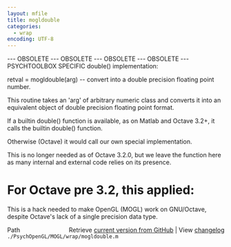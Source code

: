 ```yaml
---
layout: mfile
title: mogldouble
categories:
  - wrap
encoding: UTF-8
---
```


--- OBSOLETE --- OBSOLETE --- OBSOLETE --- OBSOLETE ---
PSYCHTOOLBOX SPECIFIC double\(\) implementation:

retval = mogldouble\(arg\) -- convert into
a double precision floating point number.

This routine takes an 'arg' of arbitrary
numeric class and converts it into an equivalent
object of double precision floating point format.

If a builtin double\(\) function is available,
as on Matlab and Octave 3.2+, it calls the builtin
double\(\) function.

Otherwise \(Octave\) it would call our own special
implementation.

This is no longer needed as of Octave 3.2.0, but we leave the function
here as many internal and external code relies on its presence.

# For Octave pre 3.2, this applied:

This is a hack needed to make OpenGL \(MOGL\) work
on GNU/Octave, despite Octave's lack of a single
precision data type.



<div class="code_header" style="text-align:right;">
  <span style="float:left;">Path&nbsp;&nbsp;</span> <span class="counter">Retrieve <a href=
  "https://raw.github.com/Psychtoolbox-3/Psychtoolbox-3/beta/./PsychOpenGL/MOGL/wrap/mogldouble.m">current version from GitHub</a> | View <a href=
  "https://github.com/Psychtoolbox-3/Psychtoolbox-3/commits/beta/./PsychOpenGL/MOGL/wrap/mogldouble.m">changelog</a></span>
</div>
<div class="code">
  <code>./PsychOpenGL/MOGL/wrap/mogldouble.m</code>
</div>
